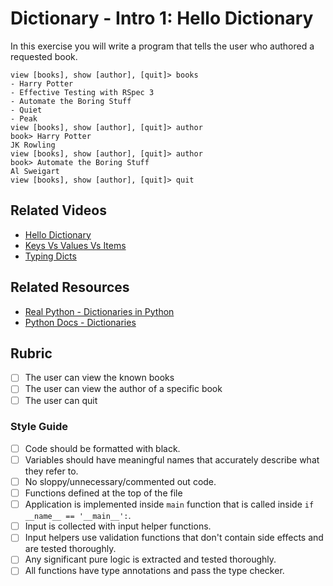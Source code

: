 # Dictionary - Intro 1: Hello Dictionary

In this exercise you will write a program that tells the user who authored a requested book.

```
view [books], show [author], [quit]> books
- Harry Potter
- Effective Testing with RSpec 3
- Automate the Boring Stuff
- Quiet
- Peak
view [books], show [author], [quit]> author
book> Harry Potter
JK Rowling
view [books], show [author], [quit]> author
book> Automate the Boring Stuff
Al Sweigart
view [books], show [author], [quit]> quit
```

## Related Videos

- [Hello Dictionary](https://www.youtube.com/watch?v=3Llx4ZMDw6c&list=PL6xuclUa80Qhn2Roxw9RPmDEatrJdg09S&index=1)
- [Keys Vs Values Vs Items](https://www.youtube.com/watch?v=_3wM_-UKCz0&list=PL6xuclUa80Qhn2Roxw9RPmDEatrJdg09S&index=2)
- [Typing Dicts](https://www.youtube.com/watch?v=k4jZtRYmd7Q&list=PL6xuclUa80Qhn2Roxw9RPmDEatrJdg09S&index=3)

## Related Resources

- [Real Python - Dictionaries in Python](https://realpython.com/python-dicts/)
- [Python Docs - Dictionaries](https://docs.python.org/3/tutorial/datastructures.html#dictionaries)

## Rubric

- [ ] The user can view the known books
- [ ] The user can view the author of a specific book
- [ ] The user can quit

### Style Guide

- [ ] Code should be formatted with black.
- [ ] Variables should have meaningful names that accurately describe what they refer to.
- [ ] No sloppy/unnecessary/commented out code.
- [ ] Functions defined at the top of the file
- [ ] Application is implemented inside `main` function that is called inside `if __name__ == '__main__':`.
- [ ] Input is collected with input helper functions.
- [ ] Input helpers use validation functions that don't contain side effects and are tested thoroughly.
- [ ] Any significant pure logic is extracted and tested thoroughly.
- [ ] All functions have type annotations and pass the type checker.
